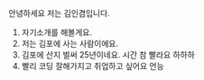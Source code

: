 안녕하세요 저는 김인겸입니다.
1. 자기소개를 해볼게요.
2. 저는 김포에 사는 사람이에요.
3. 김포에 산지 벌써 25년이네요. 시간 참 빨라요 하하하
4. 빨리 코딩 잘해가지고 취업하고 싶어요 언능